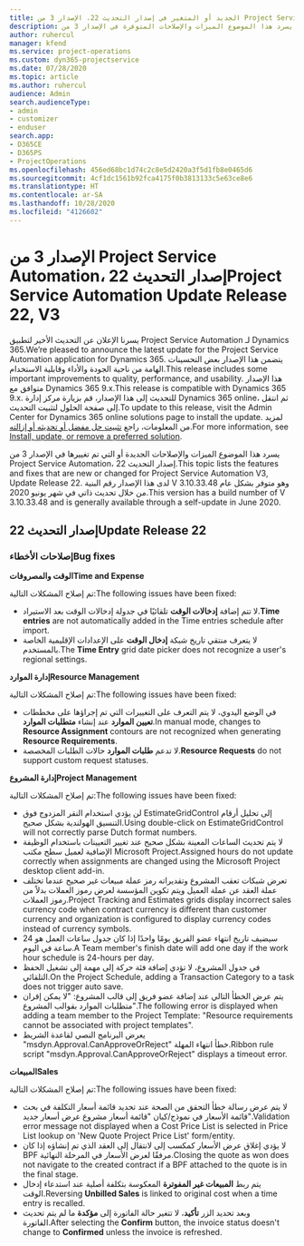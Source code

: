 ```yaml
---
title: الجديد أو المتغير في إصدار التحديث 22، الإصدار 3 من Project Service Automation
description: يسرد هذا الموضوع الميزات والإصلاحات المتوفرة في الإصدار 3 من Project Service Automation، إصدار التحديث 22.
author: ruhercul
manager: kfend
ms.service: project-operations
ms.custom: dyn365-projectservice
ms.date: 07/28/2020
ms.topic: article
ms.author: ruhercul
audience: Admin
search.audienceType:
- admin
- customizer
- enduser
search.app:
- D365CE
- D365PS
- ProjectOperations
ms.openlocfilehash: 456ed68bc1d74c2c8e5d2420a3f5d1fb8e0465d6
ms.sourcegitcommit: 4cf1dc1561b92fca4175f0b3813133c5e63ce8e6
ms.translationtype: HT
ms.contentlocale: ar-SA
ms.lasthandoff: 10/28/2020
ms.locfileid: "4126602"
---
```

# <a name="project-service-automation-update-release-22-v3"></a><span data-ttu-id="66fa7-103">الإصدار 3 من Project Service Automation، إصدار التحديث 22</span><span class="sxs-lookup"><span data-stu-id="66fa7-103">Project Service Automation Update Release 22, V3</span></span>

<span data-ttu-id="66fa7-104">يسرنا الإعلان عن التحديث الأخير لتطبيق Project Service Automation لـ Dynamics 365.</span><span class="sxs-lookup"><span data-stu-id="66fa7-104">We’re pleased to announce the latest update for the Project Service Automation application for Dynamics 365.</span></span> <span data-ttu-id="66fa7-105">يتضمن هذا الإصدار بعض التحسينات الهامة من ناحية الجودة والأداء وقابلية الاستخدام.</span><span class="sxs-lookup"><span data-stu-id="66fa7-105">This release includes some important improvements to quality, performance, and usability.</span></span> <span data-ttu-id="66fa7-106">هذا الإصدار متوافق مع Dynamics 365 9.x.</span><span class="sxs-lookup"><span data-stu-id="66fa7-106">This release is compatible with Dynamics 365 9.x.</span></span> <span data-ttu-id="66fa7-107">للتحديث إلى هذا الإصدار، قم بزيارة مركز إدارة Dynamics 365 online، ثم انتقل إلى صفحة الحلول لتثبيت التحديث.</span><span class="sxs-lookup"><span data-stu-id="66fa7-107">To update to this release, visit the Admin Center for Dynamics 365 online solutions page to install the update.</span></span> <span data-ttu-id="66fa7-108">لمزيد من المعلومات، راجع [تثبيت حل مفضل أو تحديثه أو إزالته](https://docs.microsoft.com/power-platform/admin/install-remove-preferred-solution).</span><span class="sxs-lookup"><span data-stu-id="66fa7-108">For more information, see [Install, update, or remove a preferred solution](https://docs.microsoft.com/power-platform/admin/install-remove-preferred-solution).</span></span>

<span data-ttu-id="66fa7-109">يسرد هذا الموضوع الميزات والإصلاحات الجديدة أو التي تم تغييرها في الإصدار 3 من Project Service Automation، إصدار التحديث 22.</span><span class="sxs-lookup"><span data-stu-id="66fa7-109">This topic lists the features and fixes that are new or changed for Project Service Automation V3, Update Release 22.</span></span> <span data-ttu-id="66fa7-110">لدى هذا الإصدار رقم البنية V 3.10.33.48 وهو متوفر بشكل عام من خلال تحديث ذاتي في شهر يونيو 2020.</span><span class="sxs-lookup"><span data-stu-id="66fa7-110">This version has a build number of V 3.10.33.48 and is generally available through a self-update in June 2020.</span></span>

## <a name="update-release-22"></a><span data-ttu-id="66fa7-111">إصدار التحديث 22</span><span class="sxs-lookup"><span data-stu-id="66fa7-111">Update Release 22</span></span>

### <a name="bug-fixes"></a><span data-ttu-id="66fa7-112">إصلاحات الأخطاء</span><span class="sxs-lookup"><span data-stu-id="66fa7-112">Bug fixes</span></span>



<span data-ttu-id="66fa7-113">**الوقت والمصروفات**</span><span class="sxs-lookup"><span data-stu-id="66fa7-113">**Time and Expense**</span></span>

<span data-ttu-id="66fa7-114">تم إصلاح المشكلات التالية:</span><span class="sxs-lookup"><span data-stu-id="66fa7-114">The following issues have been fixed:</span></span>

- <span data-ttu-id="66fa7-115">لا تتم إضافة **إدخالات الوقت** تلقائيًا في جدولة إدخالات الوقت بعد الاستيراد.</span><span class="sxs-lookup"><span data-stu-id="66fa7-115">**Time entries** are not automatically added in the Time entries schedule after import.</span></span>
- <span data-ttu-id="66fa7-116">لا يتعرف منتقي تاريخ شبكة **إدخال الوقت** على الإعدادات الإقليمية الخاصة بالمستخدم.</span><span class="sxs-lookup"><span data-stu-id="66fa7-116">The **Time Entry** grid date picker does not recognize a user's regional settings.</span></span>

<span data-ttu-id="66fa7-117">**إدارة الموارد**</span><span class="sxs-lookup"><span data-stu-id="66fa7-117">**Resource Management**</span></span>

<span data-ttu-id="66fa7-118">تم إصلاح المشكلات التالية:</span><span class="sxs-lookup"><span data-stu-id="66fa7-118">The following issues have been fixed:</span></span>

- <span data-ttu-id="66fa7-119">في الوضع اليدوي، لا يتم التعرف على التغييرات التي تم إجراؤها على مخططات **تعيين الموارد** عند إنشاء **متطلبات الموارد**.</span><span class="sxs-lookup"><span data-stu-id="66fa7-119">In manual mode, changes to **Resource Assignment** contours are not recognized when generating **Resource Requirements**.</span></span>
- <span data-ttu-id="66fa7-120">لا تدعم **طلبات الموارد** حالات الطلبات المخصصة.</span><span class="sxs-lookup"><span data-stu-id="66fa7-120">**Resource Requests** do not support custom request statuses.</span></span>

<span data-ttu-id="66fa7-121">**إدارة المشروع**</span><span class="sxs-lookup"><span data-stu-id="66fa7-121">**Project Management**</span></span>

<span data-ttu-id="66fa7-122">تم إصلاح المشكلات التالية:</span><span class="sxs-lookup"><span data-stu-id="66fa7-122">The following issues have been fixed:</span></span>

- <span data-ttu-id="66fa7-123">لن يؤدي استخدام النقر المزدوج فوق EstimateGridControl إلى تحليل أرقام التنسيق الهولندية بشكل صحيح.</span><span class="sxs-lookup"><span data-stu-id="66fa7-123">Using double-click on EstimateGridControl will not correctly parse Dutch format numbers.</span></span>
- <span data-ttu-id="66fa7-124">لا يتم تحديث الساعات المعينة بشكل صحيح عند تغيير التعيينات باستخدام الوظيفة الإضافية لعميل سطح مكتب Microsoft Project.</span><span class="sxs-lookup"><span data-stu-id="66fa7-124">Assigned hours do not update correctly when assignments are changed using the Microsoft Project desktop client add-in.</span></span>
- <span data-ttu-id="66fa7-125">تعرض شبكات تعقب المشروع وتقديراته رمز عملة مبيعات غير صحيح عندما تختلف عملة العقد عن عملة العميل ويتم تكوين المؤسسة لعرض رموز العملات بدلاً من رموز العملات.</span><span class="sxs-lookup"><span data-stu-id="66fa7-125">Project Tracking and Estimates grids display incorrect sales currency code when contract currency is different than customer currency and organization is configured to display currency codes instead of currency symbols.</span></span>
- <span data-ttu-id="66fa7-126">سيضيف تاريخ انتهاء عضو الفريق يومًا واحدًا إذا كان جدول ساعات العمل هو 24 ساعة في اليوم.</span><span class="sxs-lookup"><span data-stu-id="66fa7-126">A Team member's finish date will add one day if the work hour schedule is 24-hours per day.</span></span>
- <span data-ttu-id="66fa7-127">في جدول المشروع، لا تؤدي إضافة فئة حركة إلى مهمة إلى تشغيل الحفظ التلقائي.</span><span class="sxs-lookup"><span data-stu-id="66fa7-127">On the Project Schedule, adding a Transaction Category to a task does not trigger auto save.</span></span>
- <span data-ttu-id="66fa7-128">يتم عرض الخطأ التالي عند إضافة عضو فريق إلى قالب المشروع: "لا يمكن إقران متطلبات الموارد بقوالب المشروع".</span><span class="sxs-lookup"><span data-stu-id="66fa7-128">The following error is displayed when adding a team member to the Project Template: "Resource requirements cannot be associated with project templates".</span></span> 
- <span data-ttu-id="66fa7-129">يعرض البرنامج النصي لقاعدة الشريط "msdyn.Approval.CanApproveOrReject" خطأ انتهاء المهلة.</span><span class="sxs-lookup"><span data-stu-id="66fa7-129">Ribbon rule script "msdyn.Approval.CanApproveOrReject" displays a timeout error.</span></span>

<span data-ttu-id="66fa7-130">**المبيعات**</span><span class="sxs-lookup"><span data-stu-id="66fa7-130">**Sales**</span></span>

<span data-ttu-id="66fa7-131">تم إصلاح المشكلات التالية:</span><span class="sxs-lookup"><span data-stu-id="66fa7-131">The following issues have been fixed:</span></span>

- <span data-ttu-id="66fa7-132">لا يتم عرض رسالة خطأ التحقق من الصحة عند تحديد قائمة أسعار التكلفة في بحث قائمة الأسعار في نموذج/كيان "قائمة أسعار مشروع عرض أسعار جديد".</span><span class="sxs-lookup"><span data-stu-id="66fa7-132">Validation error message not displayed when a Cost Price List is selected in Price List lookup on 'New Quote Project Price List' form/entity.</span></span>
- <span data-ttu-id="66fa7-133">لا يؤدي إغلاق عرض الأسعار كمكسب إلى لانتقال إلى العقد الذي تم إنشاؤه إذا كان BPF مرفقًا لعرض الأسعار في المرحلة النهائية.</span><span class="sxs-lookup"><span data-stu-id="66fa7-133">Closing the quote as won does not navigate to the created contract if a BPF attached to the quote is in the final stage.</span></span>
- <span data-ttu-id="66fa7-134">يتم ربط **المبيعات غير المفوترة** المعكوسة بتكلفة أصلية عند استدعاء إدخال الوقت.</span><span class="sxs-lookup"><span data-stu-id="66fa7-134">Reversing **Unbilled Sales** is linked to original cost when a time entry is recalled.</span></span>
- <span data-ttu-id="66fa7-135">وبعد تحديد الزر **تأكيد**، لا تتغير حالة الفاتورة إلى **مؤكدة** ما لم يتم تحديث الفاتورة.</span><span class="sxs-lookup"><span data-stu-id="66fa7-135">After selecting the **Confirm** button, the invoice status doesn't change to **Confirmed** unless the invoice is refreshed.</span></span>

